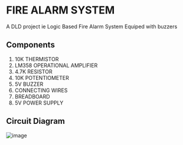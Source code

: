 # FIRE ALARM SYSTEM
A DLD project ie Logic Based Fire Alarm System Equiped with buzzers

## Components
1. 10K THERMISTOR
2. LM358 OPERATIONAL AMPLIFIER
3. 4.7K RESISTOR
4. 10K POTENTIOMETER
5. 5V BUZZER
6. CONNECTING WIRES
7. BREADBOARD
8. 5V POWER SUPPLY

## Circuit Diagram

![image](https://user-images.githubusercontent.com/102870087/215291569-c311ad6f-3ec8-4527-93ab-dd9652b8a659.png)



